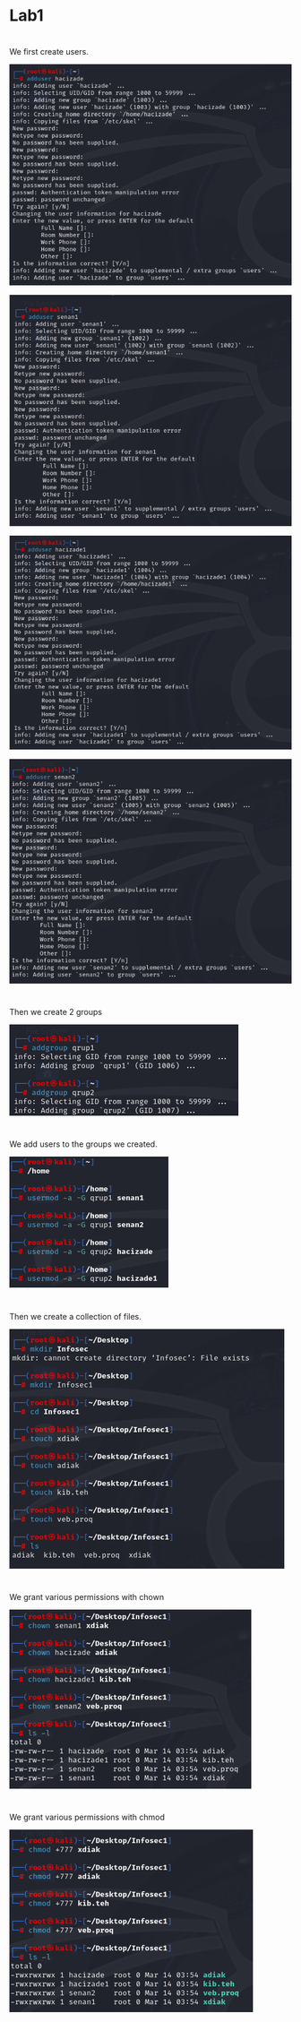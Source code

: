 # Lab1

#
We first create  users.

![alt text](https://github.com/senanhacizade/lab1/blob/main/lab1/user%201.png) 

![alt text](https://github.com/senanhacizade/lab1/blob/main/lab1/user2.png) 

![alt text](https://github.com/senanhacizade/lab1/blob/main/lab1/user3.png) 

![alt text](https://github.com/senanhacizade/lab1/blob/main/lab1/user4.png) 
# 
Then we create 2 groups

![alt text](https://github.com/senanhacizade/lab1/blob/main/lab1/qruplar.png) 
# 
We add users to the groups we created.

![alt text](https://github.com/senanhacizade/lab1/blob/main/lab1/elave%20etmek.png) 
#
Then we create a collection of files.

![alt text](https://github.com/senanhacizade/lab1/blob/main/lab1/file%20duzeltmek.png) 
#
We grant various permissions with chown

![alt text](https://github.com/senanhacizade/lab1/blob/main/lab1/chown.png) 
# 
We grant various permissions with chmod

![alt text](https://github.com/senanhacizade/lab1/blob/main/lab1/chmod.png)
